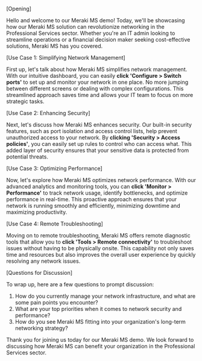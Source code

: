 [Opening]

Hello and welcome to our Meraki MS demo! Today, we'll be showcasing how our Meraki MS solution can revolutionize networking in the Professional Services sector. Whether you're an IT admin looking to streamline operations or a financial decision maker seeking cost-effective solutions, Meraki MS has you covered.

[Use Case 1: Simplifying Network Management]

First up, let's talk about how Meraki MS simplifies network management. With our intuitive dashboard, you can easily **click 'Configure > Switch ports'** to set up and monitor your network in one place. No more jumping between different screens or dealing with complex configurations. This streamlined approach saves time and allows your IT team to focus on more strategic tasks.

[Use Case 2: Enhancing Security]

Next, let's discuss how Meraki MS enhances security. Our built-in security features, such as port isolation and access control lists, help prevent unauthorized access to your network. By **clicking 'Security > Access policies'**, you can easily set up rules to control who can access what. This added layer of security ensures that your sensitive data is protected from potential threats.

[Use Case 3: Optimizing Performance]

Now, let's explore how Meraki MS optimizes network performance. With our advanced analytics and monitoring tools, you can **click 'Monitor > Performance'** to track network usage, identify bottlenecks, and optimize performance in real-time. This proactive approach ensures that your network is running smoothly and efficiently, minimizing downtime and maximizing productivity.

[Use Case 4: Remote Troubleshooting]

Moving on to remote troubleshooting, Meraki MS offers remote diagnostic tools that allow you to **click 'Tools > Remote connectivity'** to troubleshoot issues without having to be physically onsite. This capability not only saves time and resources but also improves the overall user experience by quickly resolving any network issues.

[Questions for Discussion]

To wrap up, here are a few questions to prompt discussion:

1. How do you currently manage your network infrastructure, and what are some pain points you encounter?
2. What are your top priorities when it comes to network security and performance?
3. How do you see Meraki MS fitting into your organization's long-term networking strategy?

Thank you for joining us today for our Meraki MS demo. We look forward to discussing how Meraki MS can benefit your organization in the Professional Services sector.